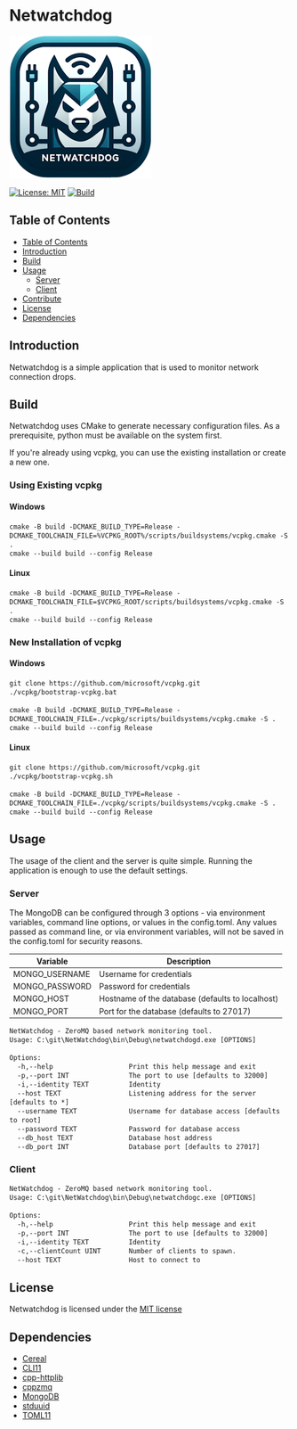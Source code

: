 # Netwatchdog
![Logo](./Icon_256.png)

[![License: MIT](https://img.shields.io/badge/License-MIT-yellow.svg)](./LICENSE)
[![Build](https://github.com/viperman1271/Netwatchdog/actions/workflows/cmake-multi-platform.yml/badge.svg)](https://github.com/viperman1271/Netwatchdog/actions/workflows/cmake-multi-platform.yml)

## Table of Contents
  - [Table of Contents](#table-of-contents)
  - [Introduction](#introduction)
  - [Build](#build)  
  - [Usage](#usage)  
    - [Server](#server)  
    - [Client](#client)  
  - [Contribute](#contribute)
  - [License](#license)
  - [Dependencies](#dependencies)

## Introduction

Netwatchdog is a simple application that is used to monitor network connection drops.

## Build

Netwatchdog uses CMake to generate necessary configuration files. As a prerequisite, python must be available on the system first.

If you're already using vcpkg, you can use the existing installation or create a new one.

### Using Existing vcpkg

#### Windows

```
cmake -B build -DCMAKE_BUILD_TYPE=Release -DCMAKE_TOOLCHAIN_FILE=%VCPKG_ROOT%/scripts/buildsystems/vcpkg.cmake -S .
cmake --build build --config Release
```

#### Linux
```
cmake -B build -DCMAKE_BUILD_TYPE=Release -DCMAKE_TOOLCHAIN_FILE=$VCPKG_ROOT/scripts/buildsystems/vcpkg.cmake -S .
cmake --build build --config Release
```

### New Installation of vcpkg

#### Windows

```
git clone https://github.com/microsoft/vcpkg.git
./vcpkg/bootstrap-vcpkg.bat

cmake -B build -DCMAKE_BUILD_TYPE=Release -DCMAKE_TOOLCHAIN_FILE=./vcpkg/scripts/buildsystems/vcpkg.cmake -S .
cmake --build build --config Release
```

#### Linux
```
git clone https://github.com/microsoft/vcpkg.git
./vcpkg/bootstrap-vcpkg.sh

cmake -B build -DCMAKE_BUILD_TYPE=Release -DCMAKE_TOOLCHAIN_FILE=./vcpkg/scripts/buildsystems/vcpkg.cmake -S .
cmake --build build --config Release
```

## Usage

The usage of the client and the server is quite simple. Running the application is enough to use the default settings.

### Server

The MongoDB can be configured through 3 options - via environment variables, command line options, or values in the config.toml. Any values passed as command line, or via environment variables, will not be saved in the config.toml for security reasons.

| Variable | Description |
| -------- | ----------- |
| MONGO_USERNAME | Username for credentials |
| MONGO_PASSWORD | Password for credentials |
| MONGO_HOST | Hostname of the database (defaults to localhost) |
| MONGO_PORT | Port for the database (defaults to 27017) |

```
NetWatchdog - ZeroMQ based network monitoring tool.
Usage: C:\git\NetWatchdog\bin\Debug\netwatchdogd.exe [OPTIONS]

Options:
  -h,--help                   Print this help message and exit
  -p,--port INT               The port to use [defaults to 32000]
  -i,--identity TEXT          Identity
  --host TEXT                 Listening address for the server [defaults to *]
  --username TEXT             Username for database access [defaults to root]
  --password TEXT             Password for database access
  --db_host TEXT              Database host address
  --db_port INT               Database port [defaults to 27017]
```

### Client

```
NetWatchdog - ZeroMQ based network monitoring tool.
Usage: C:\git\NetWatchdog\bin\Debug\netwatchdogc.exe [OPTIONS]

Options:
  -h,--help                   Print this help message and exit
  -p,--port INT               The port to use [defaults to 32000]
  -i,--identity TEXT          Identity
  -c,--clientCount UINT       Number of clients to spawn.
  --host TEXT                 Host to connect to
```

## License

Netwatchdog is licensed under the [MIT license](https://opensource.org/license/mit)

## Dependencies

- [Cereal](https://uscilab.github.io/cereal/)
- [CLI11](https://cliutils.github.io/CLI11/book/)
- [cpp-httplib](https://github.com/yhirose/cpp-httplib)
- [cppzmq](https://zeromq.org/)
- [MongoDB](https://www.mongodb.com/)
- [stduuid](https://github.com/mariusbancila/stduuid)
- [TOML11](https://queue.cppget.org/toml11)
